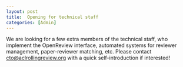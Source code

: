 ```yaml
---
layout: post
title:  Opening for technical staff
categories: [Admin]
---
```


We are looking for a few extra members of the technical staff, who implement the OpenReview interface, automated systems for reviewer management, paper-reviewer matching, etc. Please contact [cto@aclrollingreview.org](mailto:cto@aclrollingreview.org) with a quick self-introduction if interested!
